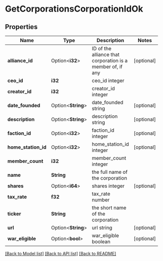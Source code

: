 # GetCorporationsCorporationIdOk

## Properties

Name | Type | Description | Notes
------------ | ------------- | ------------- | -------------
**alliance_id** | Option<**i32**> | ID of the alliance that corporation is a member of, if any | [optional]
**ceo_id** | **i32** | ceo_id integer | 
**creator_id** | **i32** | creator_id integer | 
**date_founded** | Option<**String**> | date_founded string | [optional]
**description** | Option<**String**> | description string | [optional]
**faction_id** | Option<**i32**> | faction_id integer | [optional]
**home_station_id** | Option<**i32**> | home_station_id integer | [optional]
**member_count** | **i32** | member_count integer | 
**name** | **String** | the full name of the corporation | 
**shares** | Option<**i64**> | shares integer | [optional]
**tax_rate** | **f32** | tax_rate number | 
**ticker** | **String** | the short name of the corporation | 
**url** | Option<**String**> | url string | [optional]
**war_eligible** | Option<**bool**> | war_eligible boolean | [optional]

[[Back to Model list]](../README.md#documentation-for-models) [[Back to API list]](../README.md#documentation-for-api-endpoints) [[Back to README]](../README.md)


